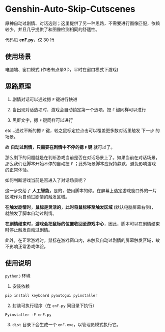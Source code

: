 # Genshin-Auto-Skip-Cutscenes
原神自动过剧情、对话选则；这里提供了另一种思路，不需要进行图像匹配，依赖较少，并且几乎提供了和图像检测相同的舒适性。

代码见 **enF.py**，仅 30 行

## 使用场景

电脑端、窗口模式 (作者有点晕3D，平时在窗口模式下游戏)

## 思路原理

1. 剧情对话可以通过摁 `F` 键进行快进

2. 当出现对话选项时，游戏会自动锁定第一个选项，摁 `F` 键同样可以进行

3. 黑屏文字，摁 `F` 键同样可以进行

etc...通过不断的摁 `F` 键，较之鼠标定位点击可以覆盖更多数对话里触发 下一步 的场景。

故 **自动过剧情，只需要在剧情中不停的摁 `F` 键** 就可以了。

那么剩下的问题就是在判断游戏当前是否在对话场景上了。如果当前在对话场景，那么我们让脚本开始不停的自动摁 `F` ；此外场景脚本应保持静默，避免影响游戏的正常体验。

如何判断游戏当前是否进入了对话场景呢？

这一步交给了 **人工智能**，是的，使用脚本的你。在屏幕上选定游戏窗口外的一片区域作为自动过剧情的触发区域。

**在触发剧情时，鼠标是灵活的，此时将鼠标移至触发区域** (默认电脑屏幕右侧)，就触发了脚本自动过剧情。

**在剧情结束时，游戏会把鼠标的位置收回至游戏中心**，因此，脚本可以在剧情结束时停止触发自动过剧情。

此外，在正常游戏时，鼠标在游戏窗口内，未触及自动过剧情的屏幕触发区域，故不影响正常游戏体验。

## 使用说明

`python3` 环境

1. 安装依赖

~~~sh
pip install keyboard pyautogui pyinstaller
~~~

2. 封装可执行程序（在 `enF.py` 同目录下执行）

~~~
Pyinstaller -F enF.py
~~~

3. `dist` 目录下会生成一个 `enF.exe`，以管理员模式执行它。
